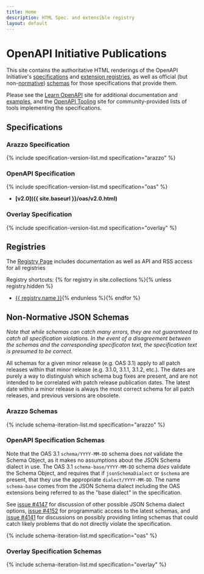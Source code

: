 ```yaml
---
title: Home
description: HTML Spec. and extensible registry
layout: default
---
```


# OpenAPI Initiative Publications

This site contains the authoritative HTML renderings of the OpenAPI Initiative's [specifications](#specifications) and [extension registries](#registries), as well as official (but non-[normative](https://en.wikipedia.org/wiki/Normativity#Standards_documents)) [schemas](#non-normative-json-schemas) for those specifications that provide them.

Please see the [Learn OpenAPI](https://learn.openapis.org) site for additional documentation and [examples](https://learn.openapis.org/examples/), and the [OpenAPI Tooling](https://tools.openapis.org/) site for community-provided lists of tools implementing the specifications.

## Specifications

### Arazzo Specification

{% include specification-version-list.md specification="arazzo" %}

### OpenAPI Specification

{% include specification-version-list.md specification="oas" %}
* **[v2.0]({{ site.baseurl }}/oas/v2.0.html)**

### Overlay Specification

{% include specification-version-list.md specification="overlay" %}

## Registries

The [Registry Page](./registry/index.html) includes documentation as well as API and RSS access for all registries

Registry shortcuts:
{% for registry in site.collections %}{% unless registry.hidden %}
* <a href="registry/{{ registry.slug }}">{{ registry.name }}</a>{% endunless %}{% endfor %}

## Non-Normative JSON Schemas

_Note that while schemas can catch many errors, they are not guaranteed to catch all specification violations.  In the event of a disagreement between the schemas and the corresponding specificaton text, the specification text is presumed to be correct._

All schemas for a given minor release (e.g. OAS 3.1) apply to all patch releases within that minor release (e.g. 3.1.0, 3.1.1, 3.1.2, etc.).  The dates are purely a way to distinguish which schema bug fixes are present, and are not intended to be correlated with patch release publication dates.  The latest date within a minor release is always the most correct schema for all patch releases, and previous versions are obsolete.

### Arazzo Schemas

{% include schema-iteration-list.md specification="arazzo" %}

### OpenAPI Specification Schemas

Note that the OAS 3.1 `schema/YYYY-MM-DD` schema does _not_ validate the Schema Object, as it makes no assumptions about the JSON Schema dialect in use.  The OAS 3.1 `schema-base/YYYY-MM-DD` schema _does_ validate the Schema Object, and requires that if `jsonSchemaDialect` or `$schema` are present, that they use the appropriate `dialect/YYYY-MM-DD`.  The name `schema-base` comes from the JSON Schema dialect including the OAS extensions being referred to as the "base dialect" in the specification.

See [issue #4147](https://github.com/OAI/OpenAPI-Specification/issues/4147) for discussion of other possible JSON Schema dialect options, [issue #4152](https://github.com/OAI/OpenAPI-Specification/issues/4152) for programmatic access to the latest schemas, and [issue #4141](https://github.com/OAI/OpenAPI-Specification/issues/4141) for discussions on possibly providing linting schemas that could catch likely problems that do not directly violate the specification.

{% include schema-iteration-list.md specification="oas" %}

### Overlay Specification Schemas

{% include schema-iteration-list.md specification="overlay" %}
